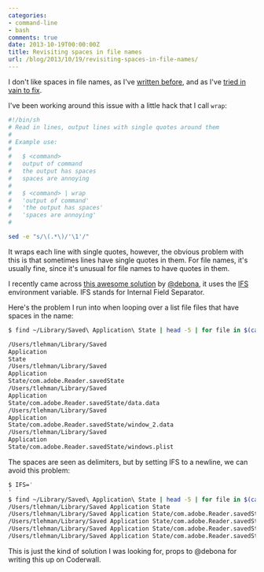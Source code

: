 ```yaml
---
categories:
- command-line
- bash
comments: true
date: 2013-10-19T00:00:00Z
title: Revisiting spaces in file names
url: /blog/2013/10/19/revisiting-spaces-in-file-names/
---
```


I don't like spaces in file names, as I've [written before](/blog/2012/10/29/spaces-in-filenames/), and as I've [tried in vain to fix](/blog/2012/11/19/fixing-spaces-in-filenames/).

I've been working around this issue with a little hack that I call `wrap`:

``` bash
#!/bin/sh
# Read in lines, output lines with single quotes around them
#
# Example use:
# 
#   $ <command>
#   output of command
#   the output has spaces
#   spaces are annoying
#
#   $ <command> | wrap
#   'output of command'
#   'the output has spaces'
#   'spaces are annoying'
#

sed -e "s/\(.*\)/'\1'/"
```

It wraps each line with single quotes, however, the obvious problem with this is that sometimes lines have single quotes in them. For file names, it's usually fine, since it's unusual for file names to have quotes in them.

I recently came across [this awesome solution](https://coderwall.com/p/lhilrq) by [@debona](https://coderwall.com/debona), 
it uses the [IFS](http://nixshell.wordpress.com/2007/09/26/ifs-internal-field-separator/) environment variable. IFS stands for Internal Field Separator.

Here's the problem I run into when looping over a list file files that have spaces in the name:

``` bash
$ find ~/Library/Saved\ Application\ State | head -5 | for file in $(cat -); do echo $file; done

/Users/tlehman/Library/Saved
Application
State
/Users/tlehman/Library/Saved
Application
State/com.adobe.Reader.savedState
/Users/tlehman/Library/Saved
Application
State/com.adobe.Reader.savedState/data.data
/Users/tlehman/Library/Saved
Application
State/com.adobe.Reader.savedState/window_2.data
/Users/tlehman/Library/Saved
Application
State/com.adobe.Reader.savedState/windows.plist

```

The spaces are seen as delimiters, but by setting IFS to a newline, we can avoid this problem:

``` bash
$ IFS='
'
$ find ~/Library/Saved\ Application\ State | head -5 | for file in $(cat -); do echo $file; done
/Users/tlehman/Library/Saved Application State
/Users/tlehman/Library/Saved Application State/com.adobe.Reader.savedState
/Users/tlehman/Library/Saved Application State/com.adobe.Reader.savedState/data.data
/Users/tlehman/Library/Saved Application State/com.adobe.Reader.savedState/window_2.data
/Users/tlehman/Library/Saved Application State/com.adobe.Reader.savedState/windows.plist
```

This is just the kind of solution I was looking for, props to @debona for writing this up on Coderwall. 

